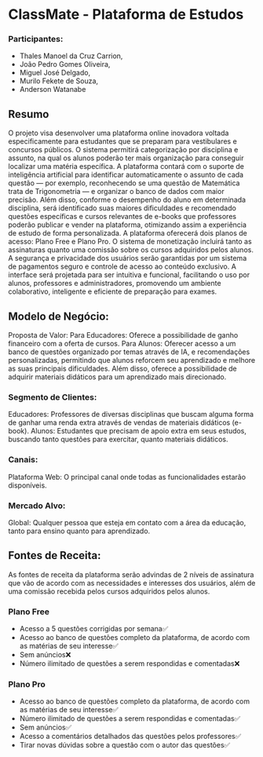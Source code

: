 # ClassMate - Plataforma de Estudos



### Participantes:

- Thales Manoel da Cruz Carrion,
- João Pedro Gomes Oliveira,
- Miguel  José Delgado,
- Murilo Fekete de Souza,
- Anderson Watanabe



## Resumo
O projeto visa desenvolver uma plataforma online inovadora voltada especificamente para estudantes que se preparam para vestibulares e concursos públicos. O sistema permitirá categorização por disciplina e assunto, na qual os alunos poderão ter mais organização para conseguir localizar uma matéria específica. A plataforma contará com o suporte de inteligência artificial para identificar automaticamente o assunto de cada questão — por exemplo, reconhecendo se uma questão de Matemática trata de Trigonometria — e organizar o banco de dados com maior precisão.
Além disso, conforme o desempenho do aluno em determinada disciplina, será identificado suas maiores dificuldades e recomendado questões específicas e cursos relevantes de e-books que professores poderão publicar e vender na plataforma, otimizando assim a experiência de estudo de forma personalizada.
A plataforma oferecerá dois planos de acesso: Plano Free e Plano Pro. O sistema de monetização incluirá tanto as assinaturas quanto uma comissão sobre os cursos adquiridos pelos alunos.
A segurança e privacidade dos usuários serão garantidas por um sistema de pagamentos seguro e controle de acesso ao conteúdo exclusivo. A interface será projetada para ser intuitiva e funcional, facilitando o uso por alunos, professores e administradores, promovendo um ambiente colaborativo, inteligente e eficiente de preparação para exames.

## Modelo de Negócio:

Proposta de Valor:
Para Educadores: Oferece a possibilidade de ganho financeiro com a oferta de cursos.
Para Alunos: Oferecer acesso a um banco de questões organizado por temas através de IA, e recomendações personalizadas, permitindo que alunos reforcem seu aprendizado e melhore as suas principais dificuldades. Além disso, oferece a possibilidade de adquirir materiais didáticos para um aprendizado mais direcionado.

### Segmento de Clientes:
Educadores: Professores de diversas disciplinas que buscam alguma forma de ganhar uma renda extra através de vendas de materiais didáticos (e-book).
Alunos: Estudantes que precisam de apoio extra em seus estudos, buscando tanto questões para exercitar, quanto materiais didáticos.

### Canais:
Plataforma Web: O principal canal onde todas as funcionalidades estarão disponíveis.

### Mercado Alvo:
Global: Qualquer pessoa que esteja em contato com a área da educação, tanto para ensino quanto para aprendizado. 


## Fontes de Receita:
As fontes de receita da plataforma serão advindas de 2 níveis de assinatura que vão de acordo com as necessidades e interesses dos usuários, além de uma comissão recebida pelos cursos adquiridos pelos alunos.

### Plano Free
- Acesso a 5 questões corrigidas por semana✅
- Acesso ao banco de questões completo da plataforma, de acordo com as matérias de seu interesse✅
- Sem anúncios❌
- Número ilimitado de questões a serem respondidas e comentadas❌

### Plano Pro
- Acesso ao banco de questões completo da plataforma, de acordo com as matérias de seu interesse✅
- Número ilimitado de questões a serem respondidas e comentadas✅
- Sem anúncios✅
- Acesso a comentários detalhados das questões pelos professores✅
- Tirar novas dúvidas sobre a questão com o autor das questões✅




